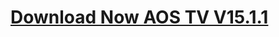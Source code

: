 <h1><a href="https://github.com/aospilat/aostv/blob/master/aostv_v_15_1_1.apk?raw=true">Download Now AOS TV V15.1.1</a></h1>

